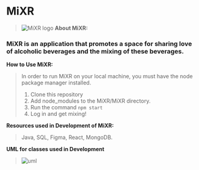 # MiXR
> ![MiXR logo](https://github.com/CodingCapybaras/MiXR/blob/main/diagrams/MiXR%20Logo.jpg)
**About MiXR:**
> 
### MiXR is an application that promotes a space for sharing love of alcoholic beverages and the mixing of these beverages.

**How to Use MiXR:**
> In order to run MiXR on your local machine, you must have the node package manager installed. 
> 1. Clone this repository
> 2. Add node_modules to the MiXR/MiXR directory.
> 3. Run the command ```npm start```
> 4. Log in and get mixing!

**Resources used in Development of MiXR:**
> Java, SQL, Figma, React, MongoDB.

**UML for classes used in Development**
> ![uml](https://github.com/CodingCapybaras/MiXR/blob/main/diagrams/MiXR%20UML%20class%20diagram.jpeg)

